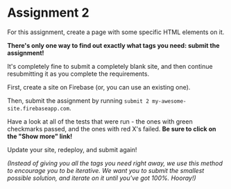 # Assignment 2

For this assignment, create a page with some specific HTML elements on it.

**There's only one way to find out exactly what tags you need: submit the assignment!**

It's completely fine to submit a completely blank site, and then continue resubmitting it as you complete the requirements.

First, create a site on Firebase (or, you can use an existing one).

Then, submit the assignment by running `submit 2 my-awesome-site.firebaseapp.com`.

Have a look at all of the tests that were run - the ones with green checkmarks passed, and the ones with red X's failed. **Be sure to click on the "Show more" link!**

Update your site, redeploy, and submit again!

_(Instead of giving you all the tags you need right away, we use this method to encourage you to be iterative. We want you to submit the smallest possible solution, and iterate on it until you've got 100%. Hooray!)_
